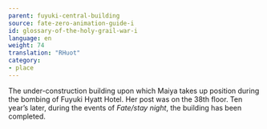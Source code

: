 ```yaml
---
parent: fuyuki-central-building
source: fate-zero-animation-guide-i
id: glossary-of-the-holy-grail-war-i
language: en
weight: 74
translation: "RHuot"
category:
- place
---
```


The under-construction building upon which Maiya takes up position during the bombing of Fuyuki Hyatt Hotel. Her post was on the 38th floor. Ten year’s later, during the events of *Fate/stay night*, the building has been completed.
